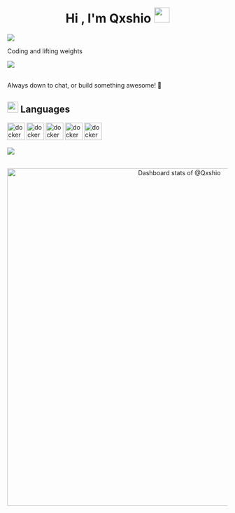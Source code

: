 <h1 align="center"><b>Hi , I'm Qxshio </b><img src="https://media.giphy.com/media/hvRJCLFzcasrR4ia7z/giphy.gif" width="35"></h1>
<p><img align="center" src="https://lanyard.kyrie25.me/api/616244283032338445?waveColor=000000&waveSpotifyColor=202020&gradient=#000000" /></p>
<p>Coding and lifting weights</p>

<img src="https://user-images.githubusercontent.com/73097560/115834477-dbab4500-a447-11eb-908a-139a6edaec5c.gif"><br><br>

<p>Always down to chat, or build something awesome! 🚀</p>


## <img src="https://media2.giphy.com/media/QssGEmpkyEOhBCb7e1/giphy.gif?cid=ecf05e47a0n3gi1bfqntqmob8g9aid1oyj2wr3ds3mg700bl&rid=giphy.gif" width ="25"><b> Languages</b>
<img src="https://cdn.jsdelivr.net/gh/walkxcode/dashboard-icons/png/lua.png" alt="docker" width="40" height="40"/> <img src="https://cdn.jsdelivr.net/gh/walkxcode/dashboard-icons/png/html.png" alt="docker" width="40" height="40"/> <img src="https://cdn.jsdelivr.net/gh/walkxcode/dashboard-icons/png/css.png" alt="docker" width="40" height="40"/> <img src="https://cdn.jsdelivr.net/gh/walkxcode/dashboard-icons/png/javascript.png" alt="docker" width="40" height="40"/> <img src="https://cdn.jsdelivr.net/gh/walkxcode/dashboard-icons/png/python.png" alt="docker" width="40" height="40"/>
<br>   

<img src="https://user-images.githubusercontent.com/73097560/115834477-dbab4500-a447-11eb-908a-139a6edaec5c.gif"><br><br>

<a href="https://next.ossinsight.io/widgets/official/compose-user-dashboard-stats?user_id=111241986" target="_blank" style="display: block" align="center">
  <picture>
    <source media="(prefers-color-scheme: dark)" srcset="https://next.ossinsight.io/widgets/official/compose-user-dashboard-stats/thumbnail.png?user_id=111241986&image_size=auto&color_scheme=dark" width="771" height="auto">
    <img alt="Dashboard stats of @Qxshio" src="https://next.ossinsight.io/widgets/official/compose-user-dashboard-stats/thumbnail.png?user_id=111241986&image_size=auto&color_scheme=light" width="771" height="auto">
  </picture>
</a>
<br>
